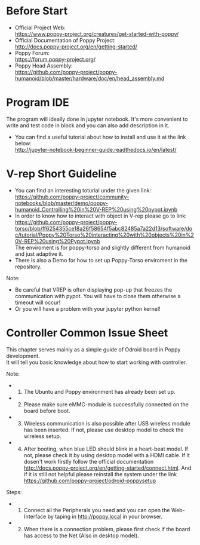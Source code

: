 # Before Start
+ Official Project Web:  
https://www.poppy-project.org/creatures/get-started-with-poppy/
+ Official Documentation of Poppy Project:  
http://docs.poppy-project.org/en/getting-started/  
+ Poppy Forum:  
https://forum.poppy-project.org/
+ Poppy Head Assembly:  
https://github.com/poppy-project/poppy-humanoid/blob/master/hardware/doc/en/head_assembly.md

# Program IDE
The program will ideally done in jupyter notebook. It's more convenient to write and test code in block and you can also add description in it.  
+ You can find a useful tutorial about how to install and use it at the link below:  
http://jupyter-notebook-beginner-guide.readthedocs.io/en/latest/

# V-rep Short Guideline
+ You can find an interesting toturial under the given link:  
https://github.com/poppy-project/community-notebooks/blob/master/demo/poppy-humanoid_Controlling%20in%20V-REP%20using%20pypot.ipynb
+ In order to know how to interact with object in V-rep please go to link:
https://github.com/poppy-project/poppy-torso/blob/ff6254355ce18a26f58654f5abc82485a7a22d13/software/doc/tutorial/Poppy%20Torso%20interacting%20with%20objects%20in%20V-REP%20using%20Pypot.ipynb  
The enviroment is for poppy-torso and slightly different from humanoid and just adaptive it.
+ There is also a Demo for how to set up Poppy-Torso enviroment in the repository.

Note:
+ Be careful that VREP is often displaying pop-up that freezes the communication with pypot. You will have to close them otherwise a timeout will occur!
+ Or you will have a problem with your jupyter python kernel!


# Controller Common Issue Sheet
This chapter serves mainly as a simple guide of Odroid board in Poppy development.  
It will tell you basic knowledge about how to start working with controller.

Note:
+ 1.	The Ubuntu and Poppy environment has already been set up.
+ 2.	Please make sure eMMC-module is successfully connected on the board before boot.
+ 3.	Wireless communication is also possible after USB wireless module has been inserted. If not, please use desktop model to check the wireless setup.
+ 4.	After booting, when blue LED should blink in a heart-beat model. If not, please check it by using desktop model with a HDMI cable. 
If it dosen't work firstly follow the official documentation http://docs.poppy-project.org/en/getting-started/connect.html.  And if it is still not helpful please reinstall the system under the link https://github.com/poppy-project/odroid-poppysetup

Steps:
+ 1.	Connect all the Peripherals you need and you can open the Web-Interface by taping in http://poppy.local in your browser.
+ 2. When there is a connection problem, please first check if the board has access to the Net (Also in desktop model).



